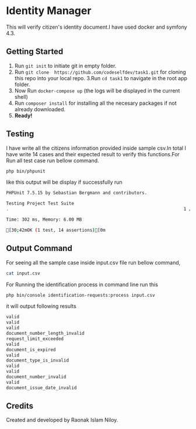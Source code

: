 # Identity Manager

This will verify citizen's identity document.I have used docker and symfony 4.3.
## Getting Started
1. Run `git init` to initiate git in empty folder.
2. Run `git clone  https://github.com/codeselfdev/task1.git` for cloning this repo into your local repo.
3.Run `cd task1` to navigate in the root app folder.
3. Now Run `docker-compose up` (the logs will be displayed in the current shell)
4. Run `composer install` for installing all the necesary packages if not already downloaded.
5. **Ready!**

## Testing

I have write all the citizens information provided inside sample csv.In total I have write 14 cases and their expected result to verify this functions.For Run all test case run bellow command. 
```bash
php bin/phpunit
```
like this output will be display if successfully run

```bash
PHPUnit 7.5.15 by Sebastian Bergmann and contributors.

Testing Project Test Suite
.                                                                   1 / 1 (100%)

Time: 302 ms, Memory: 6.00 MB

[30;42mOK (1 test, 14 assertions)[0m
```

## Output Command
For seeing all the sample case inside input.csv file run bellow command, 
```bash
cat input.csv
```
For Running the identification process in command line run this

```bash
php bin/console identification-requests:process input.csv
```
it will output following results
```bash
valid
valid
valid
document_number_length_invalid
request_limit_exceeded
valid
document_is_expired
valid
document_type_is_invalid
valid
valid
document_number_invalid
valid
document_issue_date_invalid
```

## Credits

Created and developed by Raonak Islam Niloy.
